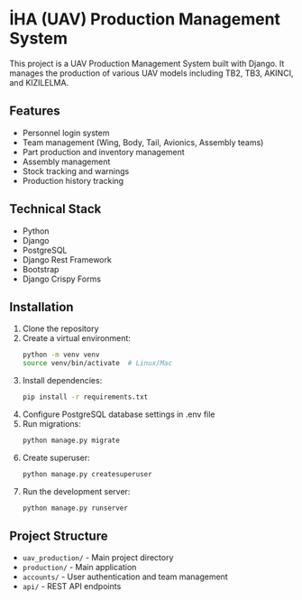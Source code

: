 # İHA (UAV) Production Management System

This project is a UAV Production Management System built with Django. It manages the production of various UAV models including TB2, TB3, AKINCI, and KIZILELMA.

## Features

- Personnel login system
- Team management (Wing, Body, Tail, Avionics, Assembly teams)
- Part production and inventory management
- Assembly management
- Stock tracking and warnings
- Production history tracking

## Technical Stack

- Python
- Django
- PostgreSQL
- Django Rest Framework
- Bootstrap
- Django Crispy Forms

## Installation

1. Clone the repository
2. Create a virtual environment:
   ```bash
   python -m venv venv
   source venv/bin/activate  # Linux/Mac
   ```
3. Install dependencies:
   ```bash
   pip install -r requirements.txt
   ```
4. Configure PostgreSQL database settings in .env file
5. Run migrations:
   ```bash
   python manage.py migrate
   ```
6. Create superuser:
   ```bash
   python manage.py createsuperuser
   ```
7. Run the development server:
   ```bash
   python manage.py runserver
   ```

## Project Structure

- `uav_production/` - Main project directory
- `production/` - Main application
- `accounts/` - User authentication and team management
- `api/` - REST API endpoints
